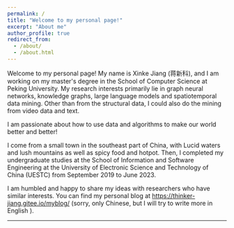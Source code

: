 ```yaml
---
permalink: /
title: "Welcome to my personal page!"
excerpt: "About me"
author_profile: true
redirect_from: 
  - /about/
  - /about.html
---
```

Welcome to my personal page! My name is Xinke Jiang (蒋新科), and I am working on my master's degree in the School of Computer Science at Peking University. My research interests primarily lie in graph neural networks, knowledge graphs, large language models and spatiotemporal data mining. Other than from the structural data, I could also do the mining from video data and text. 

I am passionate about how to use data and algorithms to make our world better and better!

I come from a small town in the southeast part of China, with Lucid waters and lush mountains as well as spicy food and hotpot. Then, I completed my undergraduate studies at the School of Information and Software Engineering at the University of Electronic Science and Technology of China (UESTC) from September 2019 to June 2023.

I am humbled and happy to share my ideas with researchers who have similar interests. You can find my personal blog at https://thinker-jiang.gitee.io/myblog/ (sorry, only Chinese, but I will try to write more in English ).

------
